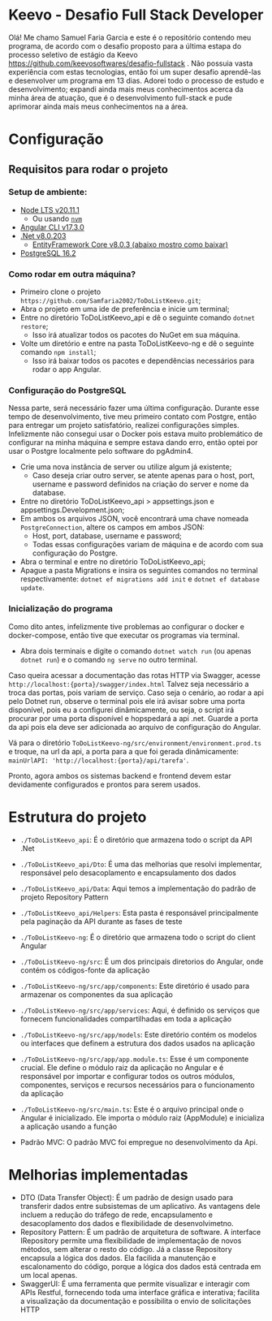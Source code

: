 # Keevo - Desafio Full Stack Developer

Olá! Me chamo Samuel Faria Garcia e este é o repositório contendo meu programa, de acordo com o desafio proposto para a última estapa do processo seletivo de estágio da Keevo https://github.com/keevosoftwares/desafio-fullstack .
Não possuia vasta experiência com estas tecnologias, então foi um super desafio aprendê-las e desenvolver um programa em 13 dias. Adorei todo o processo de estudo e desenvolvimento; expandi ainda mais meus conhecimentos acerca da minha área de atuação, que é o desenvolvimento full-stack e pude aprimorar ainda mais meus conhecimentos na a área.

# Configuração

## Requisitos para rodar o projeto

### Setup de ambiente:
- [Node LTS v20.11.1](https://nodejs.org/en/download)
  - Ou usando [`nvm`](https://github.com/nvm-sh/nvm)
- [Angular CLI v17.3.0](https://angular.io/guide/setup-local)
- [.Net v8.0.203](https://dotnet.microsoft.com/pt-br/download/dotnet/8.0)
  - [EntityFramework Core v8.0.3 (abaixo mostro como baixar)](https://learn.microsoft.com/pt-br/ef/core/)
- [PostgreSQL 16.2](https://www.postgresql.org/)

### Como rodar em outra máquina?

- Primeiro clone o projeto `https://github.com/Samfaria2002/ToDoListKeevo.git`;
- Abra o projeto em uma ide de preferência e inicie um terminal;
- Entre no diretório ToDoListKeevo_api e dê o seguinte comando `dotnet restore`;
  - Isso irá atualizar todos os pacotes do NuGet em sua máquina.
- Volte um diretório e entre na pasta ToDoListKeevo-ng e dê o seguinte comando `npm install`;
  - Isso irá baixar todos os pacotes e dependências necessários para rodar o app Angular.

### Configuração do PostgreSQL

Nessa parte, será necessário fazer uma última configuração. Durante esse tempo de desenvolvimento, tive meu primeiro contato com Postgre, então para entregar um projeto satisfatório, realizei configurações simples.
Infelizmente não consegui usar o Docker pois estava muito problemático de configurar na minha máquina e sempre estava dando erro, então optei por usar o Postgre localmente pelo software do pgAdmin4.

- Crie uma nova instância de server ou utilize algum já existente;
  - Caso deseja criar outro server, se atente apenas para o host, port, username e password definidos na criação do server e nome da database.
- Entre no diretório ToDoListKeevo_api > appsettings.json e appsettings.Development.json;
- Em ambos os arquivos JSON, você encontrará uma chave nomeada `PostgreConnection`, altere os campos em ambos JSON:
  - Host, port, database, username e password;
  - Todas essas configurações variam de máquina e de acordo com sua configuração do Postgre.
- Abra o terminal e entre no diretório ToDoListKeevo_api;
- Apague a pasta Migrations e insira os seguintes comandos no terminal respectivamente: `dotnet ef migrations add init` e `dotnet ef database update`.

### Inicialização do programa

Como dito antes, infelizmente tive problemas ao configurar o docker e docker-compose, então tive que executar os programas via terminal.

- Abra dois terminais e digite o comando `dotnet watch run` (ou apenas `dotnet run`) e o comando `ng serve` no outro terminal.

Caso queira acessar a documentação das rotas HTTP via Swagger, acesse `http://localhost:{porta}/swagger/index.html`
Talvez seja necessário a troca das portas, pois variam de serviço. Caso seja o cenário, ao rodar a api pelo Dotnet run, observe o terminal 
pois ele irá avisar sobre uma porta disponível, pois eu a configurei dinâmicamente, ou seja, o script irá procurar por uma porta disponível 
e hopspedará a api .net. Guarde a porta da api pois ela deve ser adicionada ao arquivo de configuração do Angular.

Vá para o diretório `ToDoListKeevo-ng/src/environment/environment.prod.ts` e troque, na url da api, a porta para a que foi gerada dinâmicamente: `mainUrlAPI: 'http://localhost:{porta}/api/tarefa'`.

Pronto, agora ambos os sistemas backend e frontend devem estar devidamente configurados e prontos para serem usados.


# Estrutura do projeto

- `./ToDoListKeevo_api`: É o diretório que armazena todo o script da API .Net
- `./ToDoListKeevo_api/Dto`: É uma das melhorias que resolvi implementar, responsável pelo desacoplamento e encapsulamento dos dados
- `./ToDoListKeevo_api/Data`: Aqui temos a implementação do padrão de projeto Repository Pattern
- `./ToDoListKeevo_api/Helpers`: Esta pasta é responsável principalmente pela paginação da API durante as fases de teste

- `./ToDoListKeevo-ng`: É o diretório que armazena todo o script do client Angular
- `./ToDoListKeevo-ng/src`: É um dos principais diretorios do Angular, onde contém os códigos-fonte da aplicação
- `./ToDoListKeevo-ng/src/app/components`: Este diretório é usado para armazenar os componentes da sua aplicação
- `./ToDoListKeevo-ng/src/app/services`: Aqui, é definido os serviços que fornecem funcionalidades compartilhadas em toda a aplicação
- `./ToDoListKeevo-ng/src/app/models`: Este diretório contém os modelos ou interfaces que definem a estrutura dos dados usados na aplicação
- `./ToDoListKeevo-ng/src/app/app.module.ts`: Esse é um componente crucial. Ele define o módulo raiz da aplicação no Angular e é responsável por importar e configurar todos os outros módulos, componentes, serviços e recursos necessários para o funcionamento da aplicação
- `./ToDoListKeevo-ng/src/main.ts`: Este é o arquivo principal onde o Angular é inicializado. Ele importa o módulo raiz (AppModule) e inicializa a aplicação usando a função

- Padrão MVC: O padrão MVC foi empregue no desenvolvimento da Api.


# Melhorias implementadas

- DTO (Data Transfer Object):  É um padrão de design usado para transferir dados entre subsistemas de um aplicativo. As vantagens dele incluem a redução do tráfego de rede, encapsulamento e desacoplamento dos dados e flexibilidade de desenvolvimetno.
- Repository Pattern: É um padrão de arquitetura de software. A interface IRepository permite uma flexibilidade de implementação de novos métodos, sem alterar o resto do código. Já a classe Repository encapsula a lógica dos dados. Ela facilida a manutenção e escalonamento do código, porque a lógica dos dados está centrada em um local apenas.
- SwaggerUI: É uma ferramenta que permite visualizar e interagir com APIs Restful, fornecendo toda uma interface gráfica e interativa; facilita a visualização da documentação e possibilita o envio de solicitações HTTP
